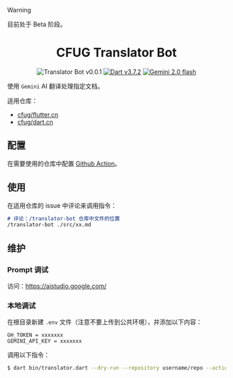> [!WARNING] 
> 目前处于 Beta 阶段。

<h1 align="center">CFUG Translator Bot</h1>

<p align="center">
  <img alt="Translator Bot v0.0.1" src="https://img.shields.io/badge/Translator Bot%20v0.0.1-159067?style=flat&logo=devbox&logoColor=FFFFFF"/>
  <a href="https://dart.dev/"><img alt="Dart v3.7.2" src="https://img.shields.io/badge/Dart%20v3.7.2-1A70B3?style=flat&logo=dart&logoColor=FFFFFF"/></a> 
  <a href="https://aistudio.google.com/"><img src="https://img.shields.io/badge/Gemini%202.0%20flash-735E92?style=flat&logo=googlegemini&logoColor=FFFFFF" alt="Gemini 2.0 flash" /></a>
</p>

使用 `Gemini` AI 翻译处理指定文档。

适用仓库：
- [cfug/flutter.cn](https://github.com/cfug/flutter.cn/blob/main/.github/workflows/translator_bot.yml)
- [cfug/dart.cn](https://github.com/cfug/dart.cn/blob/main/.github/workflows/translator_bot.yml)

## 配置

在需要使用的仓库中配置 [Github Action](./.github/workflows/translator_bot_template.yml)。

## 使用

在适用仓库的 issue 中评论来调用指令：

```md
# 评论：/translator-bot 仓库中文件的位置
/translator-bot ./src/xx.md
```

## 维护

### Prompt 调试

访问：https://aistudio.google.com/

### 本地调试

在根目录新建 `.env` 文件（注意不要上传到公共环境），并添加以下内容：
```
GH_TOKEN = xxxxxxx
GEMINI_API_KEY = xxxxxxx
```

调用以下指令：
```bash
$ dart bin/translator.dart --dry-run --repository username/repo --actionId 0 --issueId 0 --commentId 0 --filePath xxxxxx
```
